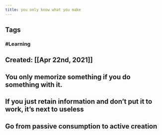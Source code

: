 ```yaml
---
title: you only know what you make
---
```


## Tags
### #Learning
## Created: [[Apr 22nd, 2021]]
## You only memorize something if you do something with it.
## If you just retain information and don’t put it to work, it’s next to useless
## Go from passive consumption to active creation
